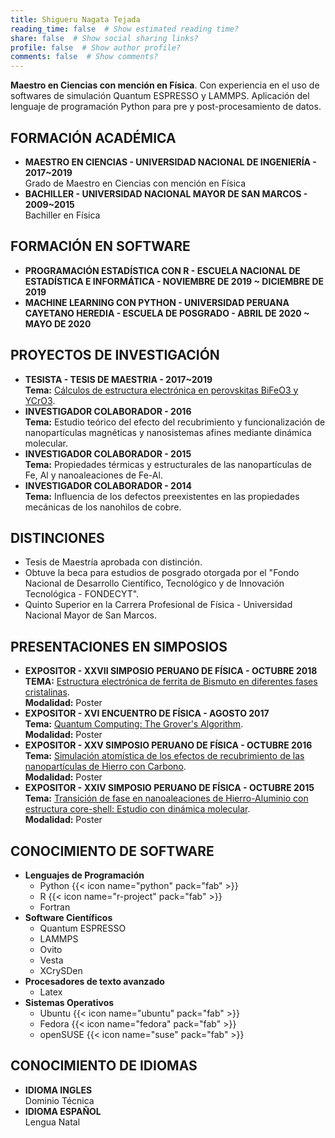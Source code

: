 ```yaml
---
title: Shigueru Nagata Tejada
reading_time: false  # Show estimated reading time?
share: false  # Show social sharing links?
profile: false  # Show author profile?
comments: false  # Show comments?
---
```

**Maestro en Ciencias con mención en Física**. Con experiencia en el uso de softwares de simulación Quantum ESPRESSO  y LAMMPS. Aplicación del lenguaje de programación Python para pre y post-procesamiento de datos.

## FORMACIÓN ACADÉMICA

- **MAESTRO EN CIENCIAS - UNIVERSIDAD NACIONAL DE INGENIERÍA - 2017~2019**\
  Grado de Maestro en Ciencias con mención en Física
- **BACHILLER - UNIVERSIDAD NACIONAL MAYOR DE SAN MARCOS - 2009~2015**\
  Bachiller en Física
  
## FORMACIÓN EN SOFTWARE

- **PROGRAMACIÓN ESTADÍSTICA CON R - ESCUELA NACIONAL DE ESTADÍSTICA E INFORMÁTICA - NOVIEMBRE DE 2019 ~ DICIEMBRE DE 2019**
- **MACHINE LEARNING CON PYTHON - UNIVERSIDAD PERUANA CAYETANO HEREDIA - ESCUELA DE POSGRADO - ABRIL DE 2020 ~ MAYO DE 2020**
  
## PROYECTOS DE INVESTIGACIÓN

- **TESISTA - TESIS DE MAESTRIA - 2017~2019**\
  **Tema:** [Cálculos de estructura electrónica en perovskitas BiFeO3 y YCrO3](https://doi.org/10.5281/zenodo.4271101).
- **INVESTIGADOR COLABORADOR - 2016**\
  **Tema:** Estudio teórico del efecto del recubrimiento y funcionalización de nanopartículas magnéticas y nanosistemas afines mediante dinámica molecular.
- **INVESTIGADOR COLABORADOR - 2015**\
  **Tema:** Propiedades térmicas y estructurales de las nanopartículas de Fe, Al y nanoaleaciones de Fe-Al.
- **INVESTIGADOR COLABORADOR - 2014**\
  **Tema:** Influencia de los defectos preexistentes en las propiedades mecánicas de los nanohilos de cobre.
  
## DISTINCIONES

- Tesis de Maestría aprobada con distinción.
- Obtuve la beca para estudios de posgrado otorgada por el "Fondo Nacional de Desarrollo Científico, Tecnológico y de Innovación Tecnológica - FONDECYT".
- Quinto Superior en la Carrera Profesional de Física - Universidad Nacional Mayor de San Marcos.

## PRESENTACIONES EN SIMPOSIOS

- **EXPOSITOR - XXVII SIMPOSIO PERUANO DE FÍSICA - OCTUBRE 2018**\
  **TEMA:** [Estructura electrónica de ferrita de Bismuto en diferentes fases     cristalinas](https://doi.org/10.5281/zenodo.4274410).\
  **Modalidad:** Poster
- **EXPOSITOR - XVI ENCUENTRO DE FÍSICA - AGOSTO 2017**\
  **Tema:** [Quantum Computing: The Grover's Algorithm](https://doi.org/10.5281/zenodo.4274110).\
  **Modalidad:** Poster
- **EXPOSITOR - XXV SIMPOSIO PERUANO DE FÍSICA - OCTUBRE 2016**\
  **Tema:** [Simulación atomística de los efectos de recubrimiento de las nanopartículas de Hierro con Carbono](https://doi.org/10.5281/zenodo.4273255).\
  **Modalidad:** Poster
- **EXPOSITOR - XXIV SIMPOSIO PERUANO DE FÍSICA - OCTUBRE 2015**\
  **Tema:** [Transición de fase en nanoaleaciones de Hierro-Aluminio con estructura core-shell: Estudio con dinámica molecular](https://doi.org/10.5281/zenodo.4275061).\
  **Modalidad:** Poster
  
## CONOCIMIENTO DE SOFTWARE

- **Lenguajes de Programación**
  * Python {{< icon name="python" pack="fab" >}}
  * R {{< icon name="r-project" pack="fab" >}}
  * Fortran
- **Software Científicos**
  * Quantum ESPRESSO
  * LAMMPS
  * Ovito
  * Vesta
  * XCrySDen
- **Procesadores de texto avanzado**
  * Latex
- **Sistemas Operativos**
  * Ubuntu {{< icon name="ubuntu" pack="fab" >}}
  * Fedora {{< icon name="fedora" pack="fab" >}}
  * openSUSE {{< icon name="suse" pack="fab" >}}

## CONOCIMIENTO DE IDIOMAS

- **IDIOMA INGLES**\
  Dominio Técnica
- **IDIOMA ESPAÑOL**\
  Lengua Natal
